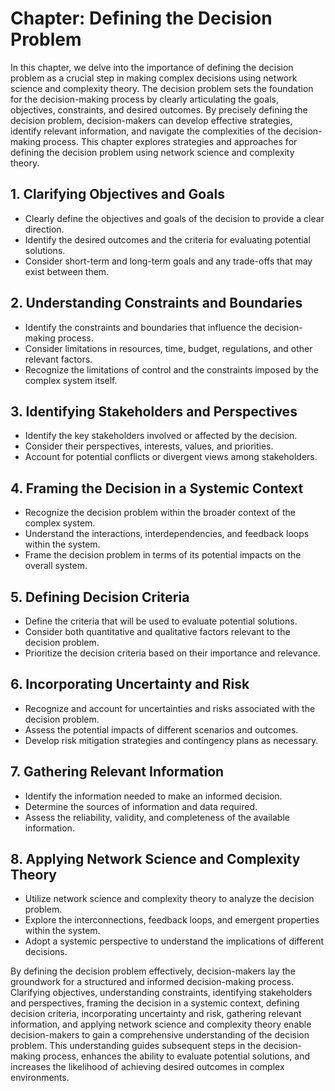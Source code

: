 Chapter: Defining the Decision Problem
======================================

In this chapter, we delve into the importance of defining the decision problem as a crucial step in making complex decisions using network science and complexity theory. The decision problem sets the foundation for the decision-making process by clearly articulating the goals, objectives, constraints, and desired outcomes. By precisely defining the decision problem, decision-makers can develop effective strategies, identify relevant information, and navigate the complexities of the decision-making process. This chapter explores strategies and approaches for defining the decision problem using network science and complexity theory.

**1. Clarifying Objectives and Goals**
--------------------------------------

* Clearly define the objectives and goals of the decision to provide a clear direction.
* Identify the desired outcomes and the criteria for evaluating potential solutions.
* Consider short-term and long-term goals and any trade-offs that may exist between them.

**2. Understanding Constraints and Boundaries**
-----------------------------------------------

* Identify the constraints and boundaries that influence the decision-making process.
* Consider limitations in resources, time, budget, regulations, and other relevant factors.
* Recognize the limitations of control and the constraints imposed by the complex system itself.

**3. Identifying Stakeholders and Perspectives**
------------------------------------------------

* Identify the key stakeholders involved or affected by the decision.
* Consider their perspectives, interests, values, and priorities.
* Account for potential conflicts or divergent views among stakeholders.

**4. Framing the Decision in a Systemic Context**
-------------------------------------------------

* Recognize the decision problem within the broader context of the complex system.
* Understand the interactions, interdependencies, and feedback loops within the system.
* Frame the decision problem in terms of its potential impacts on the overall system.

**5. Defining Decision Criteria**
---------------------------------

* Define the criteria that will be used to evaluate potential solutions.
* Consider both quantitative and qualitative factors relevant to the decision problem.
* Prioritize the decision criteria based on their importance and relevance.

**6. Incorporating Uncertainty and Risk**
-----------------------------------------

* Recognize and account for uncertainties and risks associated with the decision problem.
* Assess the potential impacts of different scenarios and outcomes.
* Develop risk mitigation strategies and contingency plans as necessary.

**7. Gathering Relevant Information**
-------------------------------------

* Identify the information needed to make an informed decision.
* Determine the sources of information and data required.
* Assess the reliability, validity, and completeness of the available information.

**8. Applying Network Science and Complexity Theory**
-----------------------------------------------------

* Utilize network science and complexity theory to analyze the decision problem.
* Explore the interconnections, feedback loops, and emergent properties within the system.
* Adopt a systemic perspective to understand the implications of different decisions.

By defining the decision problem effectively, decision-makers lay the groundwork for a structured and informed decision-making process. Clarifying objectives, understanding constraints, identifying stakeholders and perspectives, framing the decision in a systemic context, defining decision criteria, incorporating uncertainty and risk, gathering relevant information, and applying network science and complexity theory enable decision-makers to gain a comprehensive understanding of the decision problem. This understanding guides subsequent steps in the decision-making process, enhances the ability to evaluate potential solutions, and increases the likelihood of achieving desired outcomes in complex environments.
